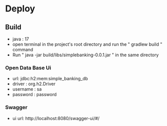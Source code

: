<h1>Deploy</h1>



<h2>Build</h2>
<ul>
<li>java : 17</li>
<li>open terminal in the project's root directory and run the " gradlew build " command </li>
<li>Run " java -jar build/libs/simplebanking-0.0.1.jar " in the same directory</li>
</ul>


<h3>Open Data Base Ui</h3>
<ul>
<li>url: jdbc:h2:mem:simple_banking_db</li>
<li>driver : org.h2.Driver</li>
<li>username : sa</li>
<li>password : password</li>
</ul>


<h3>Swagger</h3>
<ul>
<li>ui url: http://localhost:8080/swagger-ui/#/</li>
</ul>

